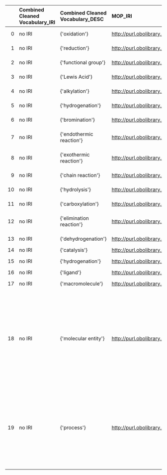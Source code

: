 |    | Combined Cleaned Vocabulary_IRI   | Combined Cleaned Vocabulary_DESC   | MOP_IRI                                    | MOP_DESC                                                       | MOP_DEF                                                                                                                                                                                      |
|---:|:----------------------------------|:-----------------------------------|:-------------------------------------------|:---------------------------------------------------------------|:---------------------------------------------------------------------------------------------------------------------------------------------------------------------------------------------|
|  0 | no IRI                            | {'oxidation'}                      | http://purl.obolibrary.org/obo/MOP_0000568 | {'label': 'oxidation'}                                         | []                                                                                                                                                                                           |
|  1 | no IRI                            | {'reduction'}                      | http://purl.obolibrary.org/obo/MOP_0000569 | {'label': 'reduction'}                                         | []                                                                                                                                                                                           |
|  2 | no IRI                            | {'functional group'}               | http://purl.obolibrary.org/obo/CHEBI_24433 | {'label': 'functional group'}                                  | []                                                                                                                                                                                           |
|  3 | no IRI                            | {'Lewis Acid'}                     | http://purl.obolibrary.org/obo/CHEBI_39143 | {'label': 'Lewis Acid'}                                        | []                                                                                                                                                                                           |
|  4 | no IRI                            | {'alkylation'}                     | http://purl.obolibrary.org/obo/MOP_0000369 | {'label': 'alkylation'}                                        | []                                                                                                                                                                                           |
|  5 | no IRI                            | {'hydrogenation'}                  | http://purl.obolibrary.org/obo/MOP_0000589 | {'label': 'hydrogenation'}                                     | []                                                                                                                                                                                           |
|  6 | no IRI                            | {'bromination'}                    | http://purl.obolibrary.org/obo/MOP_0000551 | {'label': 'bromination'}                                       | []                                                                                                                                                                                           |
|  7 | no IRI                            | {'endothermic reaction'}           | http://purl.obolibrary.org/obo/MOP_0000767 | {'label': 'endothermic reaction'}                              | []                                                                                                                                                                                           |
|  8 | no IRI                            | {'exothermic reaction'}            | http://purl.obolibrary.org/obo/MOP_0000768 | {'label': 'exothermic reaction'}                               | []                                                                                                                                                                                           |
|  9 | no IRI                            | {'chain reaction'}                 | http://purl.obolibrary.org/obo/MOP_0000635 | {'label': 'chain reaction'}                                    | []                                                                                                                                                                                           |
| 10 | no IRI                            | {'hydrolysis'}                     | http://purl.obolibrary.org/obo/MOP_0000619 | {'label': 'hydrolysis'}                                        | []                                                                                                                                                                                           |
| 11 | no IRI                            | {'carboxylation'}                  | http://purl.obolibrary.org/obo/MOP_0000591 | {'label': 'carboxylation'}                                     | []                                                                                                                                                                                           |
| 12 | no IRI                            | {'elimination reaction'}           | http://purl.obolibrary.org/obo/MOP_0000656 | {'label': 'elimination reaction'}                              | []                                                                                                                                                                                           |
| 13 | no IRI                            | {'dehydrogenation'}                | http://purl.obolibrary.org/obo/MOP_0000590 | {'label': 'dehydrogenation'}                                   | []                                                                                                                                                                                           |
| 14 | no IRI                            | {'catalysis'}                      | http://purl.obolibrary.org/obo/MOP_0000781 | {'label': 'catalysis'}                                         | []                                                                                                                                                                                           |
| 15 | no IRI                            | {'hydrogenation'}                  | http://purl.obolibrary.org/obo/MOP_0000589 | {'label': 'hydrogenation'}                                     | []                                                                                                                                                                                           |
| 16 | no IRI                            | {'ligand'}                         | http://purl.obolibrary.org/obo/CHEBI_52214 | {'label': 'ligand'}                                            | []                                                                                                                                                                                           |
| 17 | no IRI                            | {'macromolecule'}                  | http://purl.obolibrary.org/obo/CHEBI_33839 | {'label': 'macromolecule'}                                     | []                                                                                                                                                                                           |
| 18 | no IRI                            | {'molecular entity'}               | http://purl.obolibrary.org/obo/CHEBI_23367 | {'label': 'molecular entity', 'prefLabel': 'molecular entity'} | ['Any constitutionally or isotopically distinct atom, molecule, ion, ion pair, radical, radical ion, complex, conformer etc., identifiable as a separately distinguishable entity. [IUPAC]'] |
| 19 | no IRI                            | {'process'}                        | http://purl.obolibrary.org/obo/BFO_0000015 | {'label': 'process', 'prefLabel': 'process'}                   | ['p is a process if p is an occurrent that has temporal proper parts and for some time t, p specifically depends on some material entity at t. [BFO]']                                       |